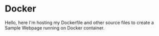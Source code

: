 # Docker
Hello, here I'm hosting my Dockerfile and other source files to create a Sample Webpage running on Docker container.
